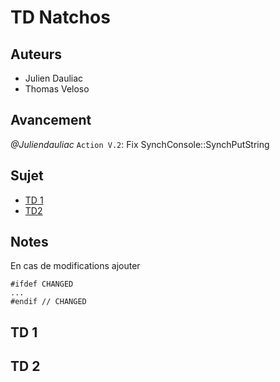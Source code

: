 # TD Natchos

## Auteurs
- Julien Dauliac
- Thomas Veloso

## Avancement
*@Juliendauliac* `Action V.2`: Fix SynchConsole::SynchPutString

## Sujet
- [TD 1](http://dept-info.labri.fr/~guermouc/SE/files/devoir0.pdf)
- [TD2](http://dept-info.labri.fr/~guermouc/SE/files/devoir1.pdf)
## Notes
En cas de modifications ajouter
```
#ifdef CHANGED
...
#endif // CHANGED
```

## TD 1

## TD 2
